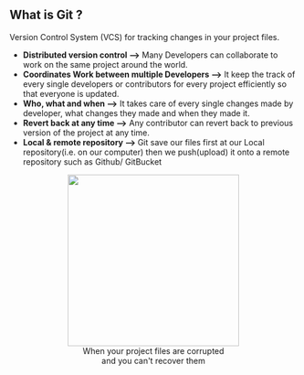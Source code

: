 <h2>
    What is Git ?
</h2>

Version Control System (VCS) for tracking changes in your project files.

<ul>
    <li><b>Distributed version control --></b> Many Developers can collaborate to work on the same project around the world.</li>
    <li><b>Coordinates Work between multiple Developers --></b> It keep the track of every single developers or contributors for every project efficiently so that everyone is updated.</li>
    <li><b>Who, what and when --></b> It takes care of every single changes made by developer, what changes they made and when they made it.</li>
    <li><b>Revert back at any time --></b> Any contributor can revert back to previous version of the project at any time.</li>
    <li><b>Local & remote repository --> </b>Git save our files first at our Local repository(i.e. on our computer) then we push(upload) it onto a remote repository such as Github/ GitBucket</li>
</ul>

<p align="center"><img src="https://media.giphy.com/media/wvQIqJyNBOCjK/giphy.gif" width="300">
<br>When your project files are corrupted <br>and you can't recover them</p>
